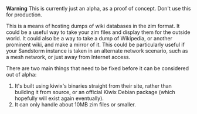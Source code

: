 **Warning** This is currently just an alpha, as a proof of concept. Don't use this for production.

This is a means of hosting dumps of wiki databases in the zim format. It could be a useful way to take your zim files and display them for the outside world. It could also be a way to take a dump of Wikipedia, or another prominent wiki, and make a mirror of it. This could be particularly useful if your Sandstorm instance is taken in an alternate network scenario, such as a mesh network, or just away from Internet access.

There are two main things that need to be fixed before it can be considered out of alpha:

1) It's built using kiwix's binaries straight from their site, rather than building it from source, or an official Kiwix Debian package (which hopefully will exist again eventually).
2) It can only handle about 10MB zim files or smaller.
